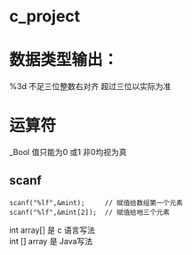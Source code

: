 # c_project

数据类型输出：
===
%3d 不足三位整数右对齐 超过三位以实际为准  

运算符
===
_Bool 值只能为0 或1 非0均视为真  

scanf
---
```
scanf("%lf",&mint);     // 赋值给数组第一个元素
scanf("%lf",&mint[2]);  // 赋值给地三个元素
```

int array[] 是 c 语言写法  
int [] array 是 Java写法  
